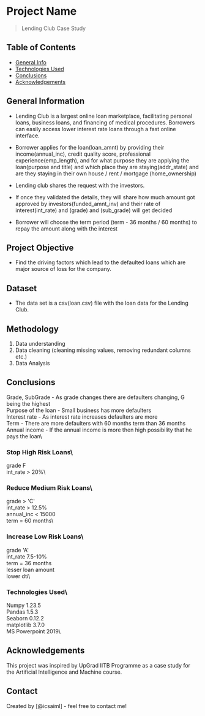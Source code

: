 # Project Name
> Lending Club Case Study

## Table of Contents
* [General Info](#general-information)
* [Technologies Used](#technologies-used)
* [Conclusions](#conclusions)
* [Acknowledgements](#acknowledgements)

<!-- You can include any other section that is pertinent to your problem -->

## General Information
* Lending Club is a largest online loan marketplace, facilitating personal loans, business loans, and financing of medical procedures. Borrowers can easily access lower interest rate loans through a fast online interface. 

* Borrower applies for the loan(loan_amnt) by providing their income(annual_inc), credit quality score, professional experience(emp_length), and for what purpose they are applying the loan(purpose and title) and which place they are staying(addr_state) and are they staying in their own house / rent / mortgage (home_ownership)

* Lending club shares the request with the investors.

* If once they validated the details, they will share how much amount got approved by investors(funded_amnt_inv) and their rate of interest(int_rate) and (grade) and (sub_grade) will get decided

* Borrower will choose the term period (term - 36 months / 60 months) to repay the amount along with the interest
## Project Objective
-  Find the driving factors which lead to the defaulted loans which are major source of loss for the company.
## Dataset
- The data set is a csv(loan.csv) file with the loan data for the Lending Club.
## Methodology
1. Data understanding
2. Data cleaning (cleaning missing values, removing redundant columns etc.)
3. Data Analysis
## Conclusions

Grade, SubGrade - As grade changes there are defaulters changing, G being the highest\
Purpose of the loan - Small business has more defaulters\
Interest rate - As interest rate increases defaulters are more \
Term - There are more defaulters with 60 months term than 36 months\
Annual income - If the annual income is more then high possibility that he pays the loan\

### Stop High Risk Loans\
grade F\
int_rate > 20%\

### Reduce Medium Risk Loans\
grade > 'C'\
int_rate > 12.5%\
annual_inc < 15000\
term = 60 months\

### Increase Low Risk Loans\
grade 'A'\
int_rate 7.5-10%\
term = 36 months\
lesser loan amount\
lower dti\
<!-- You don't have to answer all the questions - just the ones relevant to your project. -->


### Technologies Used\
Numpy 1.23.5\
Pandas 1.5.3\
Seaborn 0.12.2\
matplotlib 3.7.0\
MS Powerpoint 2019\

## Acknowledgements
This project was inspired by UpGrad IITB Programme as a case study for the Artificial Intelligence and Machine course.

## Contact
Created by [@icsaiml] - feel free to contact me!


<!-- Optional -->
<!-- ## License -->
<!-- This project is open source and available under the [... License](). -->

<!-- You don't have to include all sections - just the one's relevant to your project -->
